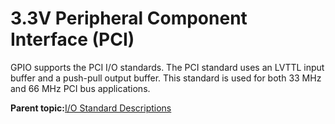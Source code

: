 # 3.3V Peripheral Component Interface \(PCI\)

GPIO supports the PCI I/O standards. The PCI standard uses an LVTTL input buffer and a push-pull output buffer. This standard is used for both 33 MHz and 66 MHz PCI bus applications.

**Parent topic:**[I/O Standard Descriptions](GUID-07F30430-9CF8-4A1E-8C90-A8B9D9B8986F.md)

